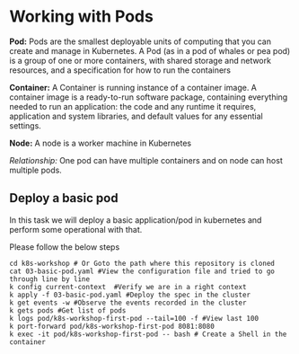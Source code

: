 # Working with Pods 

**Pod:** 
Pods are the smallest deployable units of computing that you can create and manage in Kubernetes.
A Pod (as in a pod of whales or pea pod) is a group of one or more containers, with shared storage and network resources, and a specification for how to run the containers

**Container:**
A Container is running instance of a container image. A container image is a ready-to-run software package, containing everything needed to run an application: the code and any runtime it requires, application and system libraries, and default values for any essential settings.

**Node:**
A node is a worker machine in Kubernetes

*Relationship:*
One pod can have multiple containers and on node can host multiple pods.

## Deploy a basic pod  

In this task we will deploy a basic application/pod in kubernetes and perform some operational with that.

Please follow the below steps

```
cd k8s-workshop # Or Goto the path where this repository is cloned
cat 03-basic-pod.yaml #View the configuration file and tried to go through line by line
k config current-context  #Verify we are in a right context 
k apply -f 03-basic-pod.yaml #Deploy the spec in the cluster
k get events -w #Observe the events recorded in the cluster
k gets pods #Get list of pods
k logs pod/k8s-workshop-first-pod --tail=100 -f #View last 100 
k port-forward pod/k8s-workshop-first-pod 8081:8080 
k exec -it pod/k8s-workshop-first-pod -- bash # Create a Shell in the container
```

